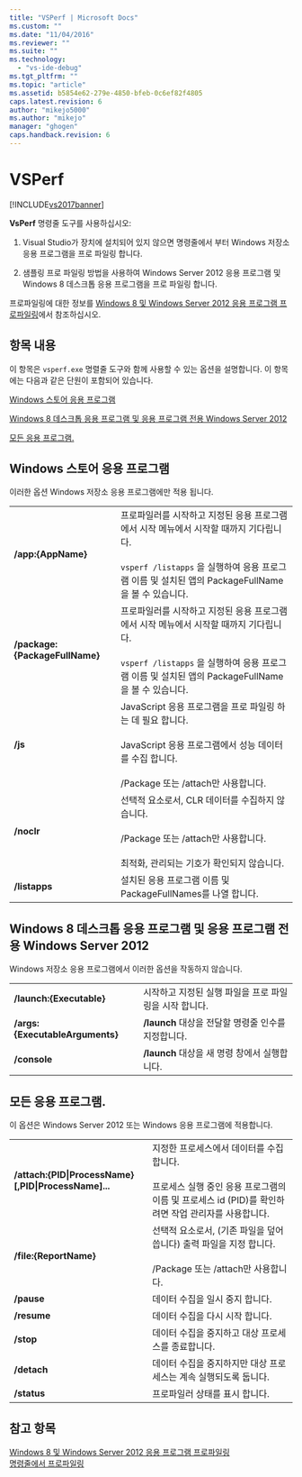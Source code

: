 ```yaml
---
title: "VSPerf | Microsoft Docs"
ms.custom: ""
ms.date: "11/04/2016"
ms.reviewer: ""
ms.suite: ""
ms.technology: 
  - "vs-ide-debug"
ms.tgt_pltfrm: ""
ms.topic: "article"
ms.assetid: b5854e62-279e-4850-bfeb-0c6ef82f4805
caps.latest.revision: 6
author: "mikejo5000"
ms.author: "mikejo"
manager: "ghogen"
caps.handback.revision: 6
---
```

# VSPerf
[!INCLUDE[vs2017banner](../code-quality/includes/vs2017banner.md)]

**VsPerf** 명령줄 도구를 사용하십시오:  
  
1.  Visual Studio가 장치에 설치되어 있지 않으면 명령줄에서 부터 Windows 저장소 응용 프로그램을 프로 파일링 합니다.  
  
2.  샘플링 프로 파일링 방법을 사용하여 Windows Server 2012 응용 프로그램 및 Windows 8 데스크톱 응용 프로그램을 프로 파일링 합니다.  
  
 프로파일링에 대한 정보를 [Windows 8 및 Windows Server 2012 응용 프로그램 프로파일링](../profiling/performance-tools-on-windows-8-and-windows-server-2012-applications.md)에서 참조하십시오.  
  
##  <a name="BKMK_In_this_topic"></a> 항목 내용  
 이 항목은 `vsperf.exe` 명렬줄 도구와 함께 사용할 수 있는 옵션을 설명합니다.  이 항목에는 다음과 같은 단원이 포함되어 있습니다.  
  
 [Windows 스토어 응용 프로그램](#BKMK_windows_store_apps_only)  
  
 [Windows 8 데스크톱 응용 프로그램 및 응용 프로그램 전용 Windows Server 2012](#BKMK_Windows_8_classic_applications_and_Windows_Server_2012_applications_only)  
  
 [모든 응용 프로그램.](#BKMK_All_applications)  
  
##  <a name="BKMK_windows_store_apps_only"></a> Windows 스토어 응용 프로그램  
 이러한 옵션 Windows 저장소 응용 프로그램에만 적용 됩니다.  
  
|||  
|-|-|  
|**\/app:{AppName}**|프로파일러를 시작하고 지정된 응용 프로그램에서 시작 메뉴에서 시작할 때까지 기다립니다.<br /><br /> `vsperf /listapps` 을 실행하여 응용 프로그램 이름 및 설치된 앱의 PackageFullName을 볼 수 있습니다.|  
|**\/package:{PackageFullName}**|프로파일러를 시작하고 지정된 응용 프로그램에서 시작 메뉴에서 시작할 때까지 기다립니다.<br /><br /> `vsperf /listapps` 을 실행하여 응용 프로그램 이름 및 설치된 앱의 PackageFullName을 볼 수 있습니다.|  
|**\/js**|JavaScript 응용 프로그램을 프로 파일링 하는 데 필요 합니다.<br /><br /> JavaScript 응용 프로그램에서 성능 데이터를 수집 합니다.<br /><br /> \/Package 또는 \/attach만 사용합니다.|  
|**\/noclr**|선택적 요소로서,  CLR 데이터를 수집하지 않습니다.<br /><br /> \/Package 또는 \/attach만 사용합니다.<br /><br /> 최적화, 관리되는 기호가 확인되지 않습니다.|  
|**\/listapps**|설치된 응용 프로그램 이름 및 PackageFullNames를 나열 합니다.|  
  
##  <a name="BKMK_Windows_8_classic_applications_and_Windows_Server_2012_applications_only"></a> Windows 8 데스크톱 응용 프로그램 및 응용 프로그램 전용 Windows Server 2012  
 Windows 저장소 응용 프로그램에서 이러한 옵션을 작동하지 않습니다.  
  
|||  
|-|-|  
|**\/launch:{Executable}**|시작하고 지정된 실행 파일을 프로 파일링을 시작 합니다.|  
|**\/args:{ExecutableArguments}**|**\/launch** 대상을 전달할 명령줄 인수를 지정합니다.|  
|**\/console**|**\/launch** 대상을 새 명령 창에서 실행합니다.|  
  
##  <a name="BKMK_All_applications"></a> 모든 응용 프로그램.  
 이 옵션은 Windows Server 2012 또는 Windows 응용 프로그램에 적용합니다.  
  
|||  
|-|-|  
|**\/attach:{PID&#124;ProcessName}\[,PID&#124;ProcessName\]...**|지정한 프로세스에서 데이터를 수집합니다.<br /><br /> 프로세스 실행 중인 응용 프로그램의 이름 및 프로세스 id \(PID\)를 확인하려면 작업 관리자를 사용합니다.|  
|**\/file:{ReportName}**|선택적 요소로서,  \(기존 파일을 덮어씁니다\) 출력 파일을 지정 합니다.<br /><br /> \/Package 또는 \/attach만 사용합니다.|  
|**\/pause**|데이터 수집을 일시 중지 합니다.|  
|**\/resume**|데이터 수집을 다시 시작 합니다.|  
|**\/stop**|데이터 수집을 중지하고 대상 프로세스를 종료합니다.|  
|**\/detach**|데이터 수집을 중지하지만 대상 프로세스는 계속 실행되도록 둡니다.|  
|**\/status**|프로파일러 상태를 표시 합니다.|  
  
## 참고 항목  
 [Windows 8 및 Windows Server 2012 응용 프로그램 프로파일링](../profiling/performance-tools-on-windows-8-and-windows-server-2012-applications.md)   
 [명령줄에서 프로파일링](../profiling/using-the-profiling-tools-from-the-command-line.md)